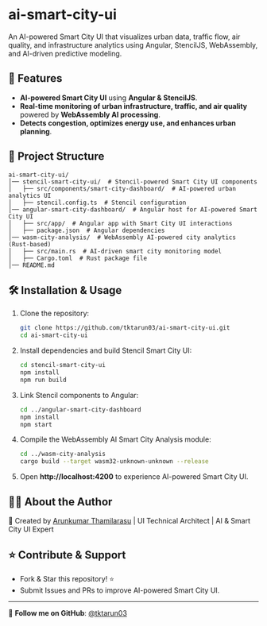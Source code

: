 # ai-smart-city-ui

An AI-powered Smart City UI that visualizes urban data, traffic flow, air quality, and infrastructure analytics using Angular, StencilJS, WebAssembly, and AI-driven predictive modeling.

## 🚀 Features
- **AI-powered Smart City UI** using **Angular & StencilJS**.
- **Real-time monitoring of urban infrastructure, traffic, and air quality** powered by **WebAssembly AI processing**.
- **Detects congestion, optimizes energy use, and enhances urban planning**.

## 📂 Project Structure
```
ai-smart-city-ui/
│── stencil-smart-city-ui/  # Stencil-powered Smart City UI components
│   ├── src/components/smart-city-dashboard/  # AI-powered urban analytics UI
│   ├── stencil.config.ts  # Stencil configuration
│── angular-smart-city-dashboard/  # Angular host for AI-powered Smart City UI
│   ├── src/app/  # Angular app with Smart City UI interactions
│   ├── package.json  # Angular dependencies
│── wasm-city-analysis/  # WebAssembly AI-powered city analytics (Rust-based)
│   ├── src/main.rs  # AI-driven smart city monitoring model
│   ├── Cargo.toml  # Rust package file
│── README.md
```

## 🛠 Installation & Usage

1. Clone the repository:
   ```bash
   git clone https://github.com/tktarun03/ai-smart-city-ui.git
   cd ai-smart-city-ui
   ```

2. Install dependencies and build Stencil Smart City UI:
   ```bash
   cd stencil-smart-city-ui
   npm install
   npm run build
   ```

3. Link Stencil components to Angular:
   ```bash
   cd ../angular-smart-city-dashboard
   npm install
   npm start
   ```

4. Compile the WebAssembly AI Smart City Analysis module:
   ```bash
   cd ../wasm-city-analysis
   cargo build --target wasm32-unknown-unknown --release
   ```

5. Open **http://localhost:4200** to experience AI-powered Smart City UI.

## 👨‍💻 About the Author

🚀 Created by [Arunkumar Thamilarasu](https://github.com/tktarun03) | UI Technical Architect | AI & Smart City UI Expert

## ⭐ Contribute & Support
- Fork & Star this repository! ⭐
- Submit Issues and PRs to improve AI-powered Smart City UI.

---
🎯 **Follow me on GitHub**: [@tktarun03](https://github.com/tktarun03)
